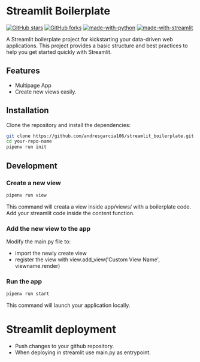 # Streamlit Boilerplate

[![GitHub stars](https://img.shields.io/github/stars/andresgarcia106/streamlit_boilerplate.svg?style=social&label=Star)](https://github.com/andresgarcia106/streamlit_boilerplate)
[![GitHub forks](https://img.shields.io/github/forks/andresgarcia106/streamlit_boilerplate.svg?style=social&label=Fork)](https://github.com/andresgarcia106/streamlit_boilerplate/fork)
[![made-with-python](https://img.shields.io/badge/Made%20with-Python-1f425f.svg)](https://www.python.org/)
[![made-with-streamlit](https://static.streamlit.io/badges/streamlit_badge_black_white.svg)](https://docs.streamlit.io/)

A Streamlit boilerplate project for kickstarting your data-driven web applications. This project provides a basic structure and best practices to help you get started quickly with Streamlit.

## Features
- Multipage App 
- Create new views easily.

## Installation

Clone the repository and install the dependencies:

```bash
git clone https://github.com/andresgarcia106/streamlit_boilerplate.git your-repo-name
cd your-repo-name
pipenv run init
```

## Development

### Create a new view
```bash
pipenv run view
```

This command will creata a view inside app/views/ with a boilerplate code.
Add your streamlit code inside the content function.

### Add the new view to the app
Modify the main.py file to:
- import the newly create view
- register the view with view.add_view('Custom View Name', viewname.render)

### Run the app
```bash
pipenv run start
```
This command will launch your application locally.

# Streamlit deployment
- Push changes to your github repository.
- When deploying in streamlit use main.py as entrypoint.
